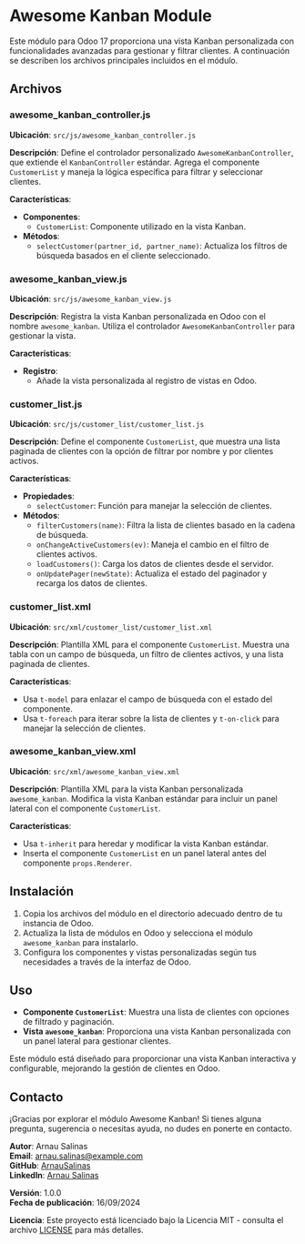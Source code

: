 # Awesome Kanban Module

Este módulo para Odoo 17 proporciona una vista Kanban personalizada con funcionalidades avanzadas para gestionar y filtrar clientes. A continuación se describen los archivos principales incluidos en el módulo.

## Archivos

### awesome_kanban_controller.js

**Ubicación**: `src/js/awesome_kanban_controller.js`

**Descripción**:
Define el controlador personalizado `AwesomeKanbanController`, que extiende el `KanbanController` estándar. Agrega el componente `CustomerList` y maneja la lógica específica para filtrar y seleccionar clientes.

**Características**:
- **Componentes**:
  - `CustomerList`: Componente utilizado en la vista Kanban.
- **Métodos**:
  - `selectCustomer(partner_id, partner_name)`: Actualiza los filtros de búsqueda basados en el cliente seleccionado.

### awesome_kanban_view.js

**Ubicación**: `src/js/awesome_kanban_view.js`

**Descripción**:
Registra la vista Kanban personalizada en Odoo con el nombre `awesome_kanban`. Utiliza el controlador `AwesomeKanbanController` para gestionar la vista.

**Características**:
- **Registro**:
  - Añade la vista personalizada al registro de vistas en Odoo.

### customer_list.js

**Ubicación**: `src/js/customer_list/customer_list.js`

**Descripción**:
Define el componente `CustomerList`, que muestra una lista paginada de clientes con la opción de filtrar por nombre y por clientes activos.

**Características**:
- **Propiedades**:
  - `selectCustomer`: Función para manejar la selección de clientes.
- **Métodos**:
  - `filterCustomers(name)`: Filtra la lista de clientes basado en la cadena de búsqueda.
  - `onChangeActiveCustomers(ev)`: Maneja el cambio en el filtro de clientes activos.
  - `loadCustomers()`: Carga los datos de clientes desde el servidor.
  - `onUpdatePager(newState)`: Actualiza el estado del paginador y recarga los datos de clientes.

### customer_list.xml

**Ubicación**: `src/xml/customer_list/customer_list.xml`

**Descripción**:
Plantilla XML para el componente `CustomerList`. Muestra una tabla con un campo de búsqueda, un filtro de clientes activos, y una lista paginada de clientes.

**Características**:
- Usa `t-model` para enlazar el campo de búsqueda con el estado del componente.
- Usa `t-foreach` para iterar sobre la lista de clientes y `t-on-click` para manejar la selección de clientes.

### awesome_kanban_view.xml

**Ubicación**: `src/xml/awesome_kanban_view.xml`

**Descripción**:
Plantilla XML para la vista Kanban personalizada `awesome_kanban`. Modifica la vista Kanban estándar para incluir un panel lateral con el componente `CustomerList`.

**Características**:
- Usa `t-inherit` para heredar y modificar la vista Kanban estándar.
- Inserta el componente `CustomerList` en un panel lateral antes del componente `props.Renderer`.

## Instalación

1. Copia los archivos del módulo en el directorio adecuado dentro de tu instancia de Odoo.
2. Actualiza la lista de módulos en Odoo y selecciona el módulo `awesome_kanban` para instalarlo.
3. Configura los componentes y vistas personalizadas según tus necesidades a través de la interfaz de Odoo.

## Uso

- **Componente `CustomerList`**: Muestra una lista de clientes con opciones de filtrado y paginación.
- **Vista `awesome_kanban`**: Proporciona una vista Kanban personalizada con un panel lateral para gestionar clientes.

Este módulo está diseñado para proporcionar una vista Kanban interactiva y configurable, mejorando la gestión de clientes en Odoo.

## Contacto

¡Gracias por explorar el módulo Awesome Kanban! Si tienes alguna pregunta, sugerencia o necesitas ayuda, no dudes en ponerte en contacto.

**Autor**: Arnau Salinas  
**Email**: [arnau.salinas@example.com](mailto:arnau@planesnet.com)  
**GitHub**: [ArnauSalinas](https://github.com/arnausalinas)  
**LinkedIn**: [Arnau Salinas](https://www.linkedin.com/in/arnau-salinas-2426bsb)

**Versión**: 1.0.0  
**Fecha de publicación**: 16/09/2024

**Licencia**: Este proyecto está licenciado bajo la Licencia MIT - consulta el archivo [LICENSE](LICENSE) para más detalles.

